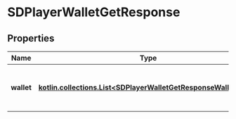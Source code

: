 
# SDPlayerWalletGetResponse

## Properties
Name | Type | Description | Notes
------------ | ------------- | ------------- | -------------
**wallet** | [**kotlin.collections.List&lt;SDPlayerWalletGetResponseWalletInner&gt;**](SDPlayerWalletGetResponseWalletInner.md) | An array of player wallets on the blockchain | 




